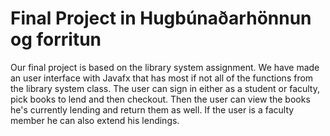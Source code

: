# Final Project in Hugbúnaðarhönnun og forritun
Our final project is based on the library system assignment. We have made an user interface with Javafx that has most if not all of the functions from the library system class. The user can sign in either as a student or faculty, pick books to lend and then checkout. Then the user can view the books he's currently lending and return them as well. If the user is a faculty member he can also extend his lendings. 

